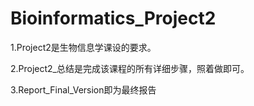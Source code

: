 # Bioinformatics_Project2

1.Project2是生物信息学课设的要求。

2.Project2_总结是完成该课程的所有详细步骤，照着做即可。

3.Report_Final_Version即为最终报告